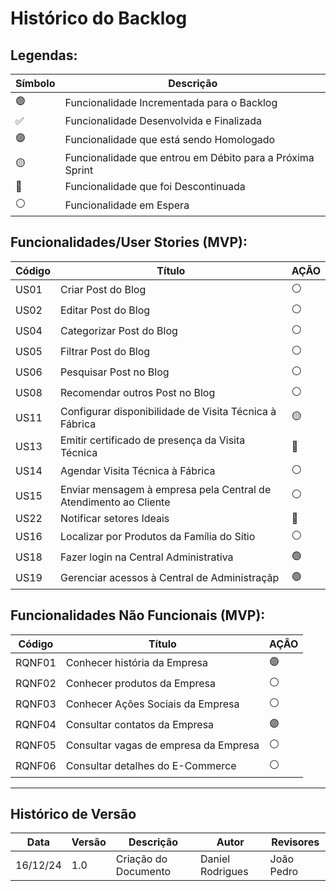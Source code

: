 # Histórico do Backlog

## Legendas:

Símbolo | Descrição
------- | ---------
🟢      | Funcionalidade Incrementada para o Backlog
✅      | Funcionalidade Desenvolvida e Finalizada
🟣      | Funcionalidade que está sendo Homologado
🟡      | Funcionalidade que entrou em Débito para a Próxima Sprint
🔴      | Funcionalidade que foi Descontinuada
⚪      | Funcionalidade em Espera

## Funcionalidades/User Stories (MVP):
Código | Título                                       | AÇÃO        
------ | -------------------------------------------- | ------
US01   | Criar Post do Blog                                   | ⚪
US02   | Editar Post do Blog                                  | ⚪
US04   | Categorizar Post do Blog                             | ⚪
US05   | Filtrar Post do Blog                                 | ⚪
US06   | Pesquisar Post no Blog                                | ⚪
US08   | Recomendar outros Post no Blog                       | ⚪
US11   | Configurar disponibilidade de Visita Técnica à Fábrica | 🟡
US13   | Emitir certificado de presença da Visita Técnica       | 🔴
US14   | Agendar Visita Técnica à Fábrica             | ⚪
US15   | Enviar mensagem à empresa pela Central de Atendimento ao Cliente  | ⚪
US22   | Notificar setores Ideais                     | 🔴         
US16   | Localizar por Produtos da Família do Sítio   | ⚪
US18   | Fazer login na Central Administrativa        | 🟢
US19   | Gerenciar acessos à Central de Administraçãp | 🟢

## Funcionalidades Não Funcionais (MVP):

Código   | Título                                | AÇÃO        
-------- | ------------------------------------- | ------
RQNF01   | Conhecer história da Empresa          | 🟣
RQNF02   | Conhecer produtos da Empresa          | ⚪
RQNF03   | Conhecer Ações Sociais da Empresa     | ⚪
RQNF04   | Consultar contatos da Empresa         | 🟣
RQNF05   | Consultar vagas de empresa da Empresa | ⚪
RQNF06   | Consultar detalhes do E-Commerce      | ⚪

---
## Histórico de Versão
Data     | Versão | Descrição            | Autor            | Revisores 
-------- | ------ | -------------------- | ---------------- | ---------
16/12/24 | 1.0    | Criação do Documento | Daniel Rodrigues | João Pedro